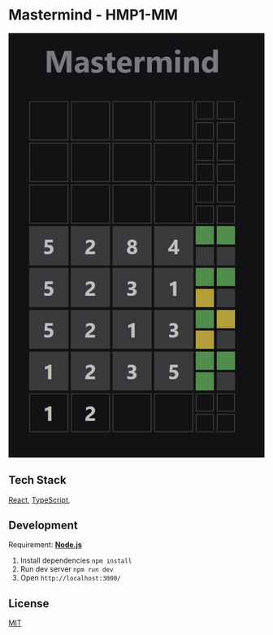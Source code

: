 # Mastermind - HMP1-MM
![Screenshot](screenshot.jpg)
## Tech Stack
[React](https://reactjs.org/),
[TypeScript](https://typescriptlang.org/),
## Development
Requirement: [**Node.js**](https://nodejs.org/)
1. Install dependencies `npm install`
2. Run dev server `npm run dev`
3. Open `http://localhost:3000/`
## License
[MIT](LICENSE)